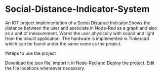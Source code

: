 # Social-Distance-Indicator-System
An IOT project implementation of a Social Distance Indicator.Shows the distance between the user and associate in Node-Red as a graph and also as a unit of measurement. Warns the user physically with sound and light from
the inbuilt application. The hardware is implemented in Tinkercad which can be found under the same name as the project. 

#steps to use the project

Download the json file, import it in Node-Red and Deploy the project. Edit the file locations whereever necessary.
